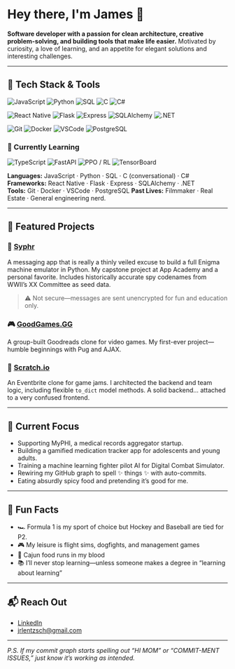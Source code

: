 # Hey there, I'm James 👋

**Software developer with a passion for clean architecture, creative problem-solving, and building tools that make life easier.**
Motivated by curiosity, a love of learning, and an appetite for elegant solutions and interesting challenges.

---

## 🧰 Tech Stack & Tools

<!-- Language Badges -->
![JavaScript](https://img.shields.io/badge/JavaScript-F7DF1E?style=for-the-badge&logo=javascript&logoColor=black "JavaScript")
![Python](https://img.shields.io/badge/Python-3776AB?style=for-the-badge&logo=python&logoColor=white "Python")
![SQL](https://img.shields.io/badge/SQL-4479A1?style=for-the-badge&logo=postgresql&logoColor=white "SQL")
![C](https://img.shields.io/badge/C-A8B9CC?style=for-the-badge&logo=c&logoColor=white "C")
![C#](https://img.shields.io/badge/C%23-239120?style=for-the-badge&logo=c-sharp&logoColor=white "C#")

<!-- Framework Badges -->
![React Native](https://img.shields.io/badge/React_Native-61DAFB?style=for-the-badge&logo=react&logoColor=black "React Native")
![Flask](https://img.shields.io/badge/Flask-000000?style=for-the-badge&logo=flask&logoColor=white "Flask")
![Express](https://img.shields.io/badge/Express-000000?style=for-the-badge&logo=express&logoColor=white "Express")
![SQLAlchemy](https://img.shields.io/badge/SQLAlchemy-100000?style=for-the-badge&logo=sqlalchemy&logoColor=white "SQLAlchemy")
![.NET](https://img.shields.io/badge/.NET-512BD4?style=for-the-badge&logo=dotnet&logoColor=white ".NET")

<!-- Tool Badges -->
![Git](https://img.shields.io/badge/Git-F05032?style=for-the-badge&logo=git&logoColor=white "Git")
![Docker](https://img.shields.io/badge/Docker-2496ED?style=for-the-badge&logo=docker&logoColor=white "Docker")
![VSCode](https://img.shields.io/badge/VS_Code-007ACC?style=for-the-badge&logo=visualstudiocode&logoColor=white "VSCode")
![PostgreSQL](https://img.shields.io/badge/PostgreSQL-336791?style=for-the-badge&logo=postgresql&logoColor=white "PostgreSQL")

### 🧪 Currently Learning

![TypeScript](https://img.shields.io/badge/TypeScript-3178C6?style=for-the-badge&logo=typescript&logoColor=white "TypeScript")
![FastAPI](https://img.shields.io/badge/FastAPI-009688?style=for-the-badge&logo=fastapi&logoColor=white "FastAPI")
![PPO / RL](https://img.shields.io/badge/Reinforcement_Learning-FF6F00?style=for-the-badge&logo=openai&logoColor=white "Proximal Policy Optimization")
![TensorBoard](https://img.shields.io/badge/TensorBoard-FF6F00?style=for-the-badge&logo=tensorflow&logoColor=white "TensorBoard")



**Languages:** JavaScript · Python · SQL · C (conversational) · C#  
**Frameworks:** React Native · Flask · Express · SQLAlchemy · .NET  
**Tools:** Git · Docker · VSCode · PostgreSQL
**Past Lives:** Filmmaker · Real Estate · General engineering nerd.

---

## 🚀 Featured Projects

### 🔐 [Syphr](https://github.com/lentzsch/Syphr)

A messaging app that is really a thinly veiled excuse to build a full Enigma machine emulator in Python.
My capstone project at App Academy and a personal favorite.
Includes historically accurate spy codenames from WWII’s XX Committee as seed data.

> ⚠️ Not secure—messages are sent unencrypted for fun and education only.

### 🎮 [GoodGames.GG](https://github.com/jiezheng2020/GoodGamesGG)

A group-built Goodreads clone for video games.
My first-ever project—humble beginnings with Pug and AJAX.

### 🎤 [Scratch.io](https://github.com/JoshuaJDevine/scratch.io)

An Eventbrite clone for game jams. I architected the backend and team logic,
including flexible `to_dict` model methods. A solid backend… attached to a very confused frontend.

---

## 🎯 Current Focus

* Supporting MyPHI, a medical records aggregator startup.
* Building a gamified medication tracker app for adolescents and young adults.
* Training a machine learning fighter pilot AI for Digital Combat Simulator.
* Rewiring my GitHub graph to spell ✨ things ✨ with auto-commits.
* Eating absurdly spicy food and pretending it’s good for me.

---

## 🧠 Fun Facts

* 🏎️ Formula 1 is my sport of choice but Hockey and Baseball are tied for P2.
* 🎮 My leisure is flight sims, dogfights, and management games
* 🧄 Cajun food runs in my blood
* 📚 I’ll never stop learning—unless someone makes a degree in “learning about learning”

---

## 📬 Reach Out

- [LinkedIn](https://www.linkedin.com/in/jameslentzsch/)
- [jrlentzsch@gmail.com](mailto:jrlentzsch@gmail.com)


---

*P.S. If my commit graph starts spelling out “HI MOM” or “COMMIT-MENT ISSUES,” just know it’s working as intended.*
